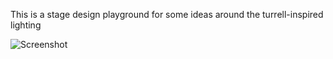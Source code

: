 This is a stage design playground for some ideas around the turrell-inspired lighting


![Screenshot](https://raw.github.com/eighteight/c4dwip/master/turrell/turrell3_0060.png)
              
